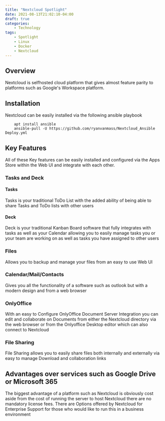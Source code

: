 ```yaml
---
title: "Nextcloud Spotlight"
date: 2021-08-13T21:02:10-04:00
draft: true
categories:
    - Technology
tags:
    - Spotlight
    - Linux
    - Docker
    - Nextcloud
---
```


## Overview
Nextcloud is selfhosted cloud platform that gives almost feature parity to platforms such as Google's Workspace platform.

## Installation
Nextcloud can be easily installed via the following ansible playbook
```
    apt install ansible
    ansible-pull -U https://github.com/ryanvanmass/Nextcloud_Ansible Deploy.yml
```

## Key Features
All of these Key features can be easily installed and configured via the Apps Store within the Web UI and integrate with each other.

### Tasks and Deck
#### Tasks
Tasks is your traditional ToDo List with the added ability of being able to share Tasks and ToDo lists with other users

#### Deck
Deck is your traditional Kanban Board software that fully integrates with tasks as well as your Calendar allowing you to easily manage tasks you or your team are working on as well as tasks you have assigned to other users

### Files
Allows you to backup and manage your files from an easy to use Web UI

### Calendar/Mail/Contacts
Gives you all the functionality of a software such as outlook but with a modern design and from a web browser

### OnlyOffice
With an easy to Configure OnlyOffice Document Server Integration you can edit and collaborate on Documents from either the Nextcloud directory via the web browser or from the Onlyoffice Desktop editor which can also connect to Nextcloud

### File Sharing
File Sharing allows you to easily share files both internally and externally via easy to manage Download and collaboration links

## Advantages over services such as Google Drive or Microsoft 365
The biggest advantage of a platform such as Nextcloud is obviously cost aside from the cost of running the server to host Nextcloud there are no mandatory license fees. There are Options offered by Nextcloud for Enterprise Support for those who would like to run this in a business environment